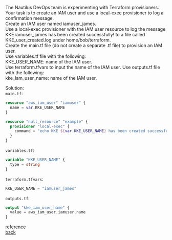 The Nautilus DevOps team is experimenting with Terraform provisioners. Your task is to create an IAM user and use a local-exec provisioner to log a confirmation message.  
    Create an IAM user named iamuser_james.  
    Use a local-exec provisioner with the IAM user resource to log the message KKE iamuser_james has been created successfully! to a file called KKE_user_created.log under home/bob/terraform.  
    Create the main.tf file (do not create a separate .tf file) to provision an IAM user.  
    Use variables.tf file with the following:  
        KKE_USER_NAME: name of the IAM user.  
    Use terraform.tfvars to input the name of the IAM user. 
    Use outputs.tf file with the following:  
        kke_iam_user_name: name of the IAM user.  

Solution:  
`main.tf`:
```terraform
resource "aws_iam_user" "iamuser" {
  name = var.KKE_USER_NAME
}

resource "null_resource" "example" {
  provisioner "local-exec" {
    command = "echo KKE ${var.KKE_USER_NAME} has been created successfully! >> KKE_user_created.log"
  }
}
```
`variables.tf`:
```terraform
variable "KKE_USER_NAME" {
  type = string
}
```
`terraform.tfvars`:
```terraform
KKE_USER_NAME = "iamuser_james"
```
`outputs.tf`:
```terraform
output "kke_iam_user_name" {
  value = aws_iam_user.iamuser.name
}
```
[reference](https://developer.hashicorp.com/terraform/language/resources/provisioners/local-exec)  
[back](https://github.com/MederD/Kodekloud-Engineer-Tasks/tree/main)
